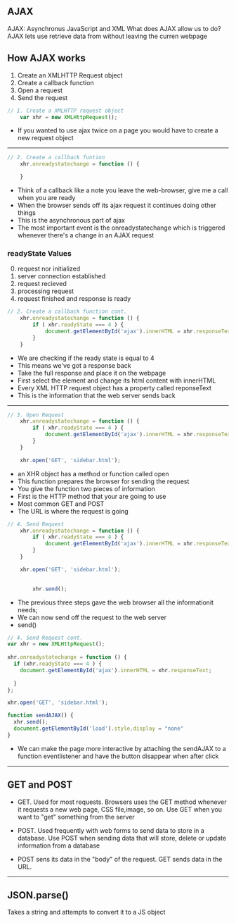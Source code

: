## AJAX

AJAX: Asynchronus JavaScript and XML
What does AJAX allow us to do?
AJAX lets use retrieve data from without leaving the curren webpage

## How AJAX works
1. Create an XMLHTTP Request object 
2. Create a callback function 
3. Open a request 
4. Send the request 

```js
// 1. Create a XMLHTTP request object
    var xhr = new XMLHttpRequest();
```
* If you wanted to use ajax twice on a page you would have to create a new request object 

--------------------------------------------------------------------
```js
// 2. Create a callback funtion 
    xhr.onreadystatechange = function () {

    }
```
* Think of  a callback like a note you leave the web-browser, give me a call when you are ready
* When the browser sends off its ajax request it continues doing other things
* This is the asynchronous part of ajax
* The most important event  is the onreadystatechange which is triggered whenever there's a change in an AJAX request

### readyState Values 
0. request nor initialized 
1. server connection established
2. request recieved
3. processing request
4. request finished and response is ready 

```js
// 2. Create a callback function cont.
    xhr.onreadystatechange = function () {
        if ( xhr.readyState === 4 ) {
            document.getElementById('ajax').innerHTML = xhr.responseText;
        }
    }
```
* We are checking if the ready state is equal to 4
* This means we've got a response back 
* Take the full response and place it on the webpage 
* First select the element and change its html content with innerHTML
* Every XML HTTP request object has a property called reponseText
* This is the information that the web server sends back 
--------------------------------------------------------------------

```js
// 3. Open Request
    xhr.onreadystatechange = function () {
        if ( xhr.readyState === 4 ) {
            document.getElementById('ajax').innerHTML = xhr.responseText;
        }
    }

    xhr.open('GET', 'sidebar.html');
```
* an XHR object has a method or function called open
* This function prepares the browser for sending the request
* You give the function two pieces of information 
* First is  the HTTP method that your are going to use 
* Most common GET and POST
* The URL is where the request is going

```js
// 4. Send Request
    xhr.onreadystatechange = function () {
        if ( xhr.readyState === 4 ) {
            document.getElementById('ajax').innerHTML = xhr.responseText;
        }
    }

    xhr.open('GET', 'sidebar.html');

 
        xhr.send();

```
* The previous three steps gave the web browser all the informationit needs;
* We can now send off the request to the web server 
* send()

```js
// 4. Send Request cont.
var xhr = new XMLHttpRequest();
    
xhr.onreadystatechange = function () {
  if (xhr.readyState === 4 ) {
    document.getElementById('ajax').innerHTML = xhr.responseText; 
    
  }
};

xhr.open('GET', 'sidebar.html');

function sendAJAX() {
  xhr.send();
  document.getElementById('load').style.display = "none"
}
```
* We can make the page more interactive by attaching the sendAJAX to a function eventlistener  and have the button disappear when after click

-------------------------------------------------------------------

## GET and POST

* GET. Used  for most requests. Browsers uses the GET  method whenever it requests a new web page, CSS file,image, so on. Use GET when you want  to "get" something from the server 


* POST. Used frequently  with web forms to send data to store in a database. Use POST when sending data that will store, delete or update information from a database

* POST sens its data in the "body" of the request. GET sends data in the URL. 
----------------------------------------------
## JSON.parse()

 Takes a string and attempts to convert it to a JS object





